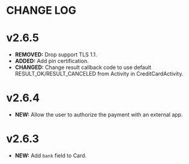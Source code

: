 # CHANGE LOG

# v2.6.5

* **REMOVED:** Drop support TLS 1.1.
* **ADDED:** Add pin certification.
* **CHANGED:** Change result callback code to use default RESULT_OK/RESULT_CANCELED from Activity in CreditCardActivity. 

# v2.6.4

* **NEW:** Allow the user to authorize the payment with an external app.

# v2.6.3

* **NEW:** Add `bank` field to Card.